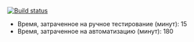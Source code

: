 [![Build status](https://ci.appveyor.com/api/projects/status/hyaor870a8bsewhy?svg=true)](https://ci.appveyor.com/project/6apblra58/testmode)

* Время, затраченное на ручное тестирование (минут): 15
* Время, затраченное на автоматизацию (минут): 180